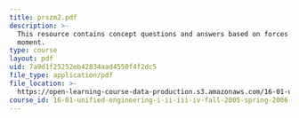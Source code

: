 ```yaml
---
title: prszm2.pdf
description: >-
  This resource contains concept questions and answers based on forces and
  moment.
type: course
layout: pdf
uid: 7a9d1f25252eb42834aad4550f4f2dc5
file_type: application/pdf
file_location: >-
  https://open-learning-course-data-production.s3.amazonaws.com/16-01-unified-engineering-i-ii-iii-iv-fall-2005-spring-2006/7a9d1f25252eb42834aad4550f4f2dc5_prszm2.pdf
course_id: 16-01-unified-engineering-i-ii-iii-iv-fall-2005-spring-2006
---
```


